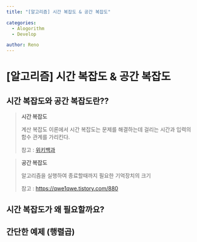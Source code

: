 ```yaml
---
title: "[알고리즘] 시간 복잡도 & 공간 복잡도"

categories:
  - Alogorithm
  - Develop

author: Reno
---
```


# [알고리즘] 시간 복잡도 & 공간 복잡도

## 시간 복잡도와 공간 복잡도란??
>
>**시간 복잡도**
>
> 계산 복잡도 이론에서 시간 복잡도는 문제를 해결하는데 걸리는 시간과 입력의 함수 관계를 가리킨다.
>
> 참고 : [위키백과](https://ko.wikipedia.org/wiki/%EC%8B%9C%EA%B0%84_%EB%B3%B5%EC%9E%A1%EB%8F%84)
>

>**공간 복잡도**
>
> 알고리즘을 실행하여 종료할때까지 필요한 기억장치의 크기
>
> 참고 : https://qwe1qwe.tistory.com/880

## 시간 복잡도가 왜 필요할까요?


## 간단한 예제 (행렬곱)
